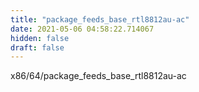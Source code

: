 ```yaml
---
title: "package_feeds_base_rtl8812au-ac"
date: 2021-05-06 04:58:22.714067
hidden: false
draft: false
---
```


x86/64/package_feeds_base_rtl8812au-ac

